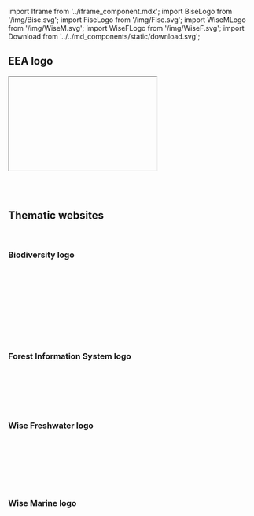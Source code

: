 import Iframe from '../iframe_component.mdx';
import BiseLogo from '/img/Bise.svg';
import FiseLogo from '/img/Fise.svg';
import WiseMLogo from '/img/WiseM.svg';
import WiseFLogo from '/img/WiseF.svg';
import Download from '../../md_components/static/download.svg';

## EEA logo

<Iframe id='components-logo--logo' height="190"> </Iframe>

<br/> 

[<Download/>](/img/EEA.svg)

<br/><br/>

## Thematic websites
<br/> 

### Biodiversity logo

<br/><br/><br/>

<BiseLogo className="thematicLogos" /> 

<br/>

[<Download/>](/img/Bise.svg)

<br/><br/><br/>

### Forest Information System logo

<FiseLogo className="thematicLogos" />

<br/>

[<Download/>](/img/Fise.svg)

<br/><br/><br/>

### Wise Freshwater logo
<br/>

<WiseFLogo className="thematicLogos" />

<br/>

[<Download/>](/img/WiseF.svg)

<br/><br/><br/>

### Wise Marine logo
<br/>

<WiseMLogo className="thematicLogos" />

<br/>

[<Download/>](/img/WiseM.svg)

<br/>
